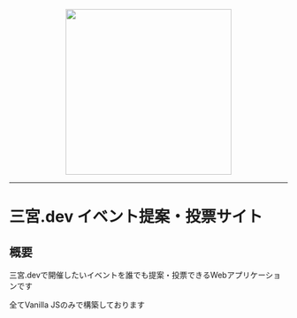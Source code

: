 
<div style="text-align: center">
  <img src="./images/logo_c.svg" width=300 />
</div>

---

# 三宮.dev イベント提案・投票サイト

## 概要

三宮.devで開催したいイベントを誰でも提案・投票できるWebアプリケーションです

全てVanilla JSのみで構築しております
